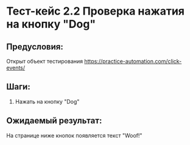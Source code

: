 # Тест-кейс 2.2 Проверка нажатия на кнопку "Dog"

## Предусловия:
Открыт объект тестирования
https://practice-automation.com/click-events/

## Шаги:
1. Нажать на кнопку "Dog"

## Ожидаемый результат:
На странице ниже кнопок появляется текст "Woof!"